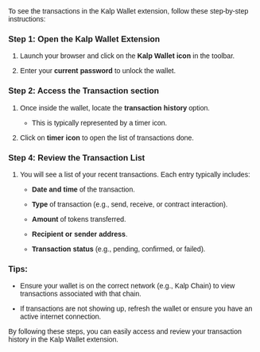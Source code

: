 <style>  body { font-family: "Source Sans 3", sans-serif!important; }</style>


To see the transactions in the Kalp Wallet extension, follow these step-by-step instructions:

### **Step 1: Open the Kalp Wallet Extension**

1.  Launch your browser and click on the **Kalp Wallet icon** in the toolbar.
    
2.  Enter your **current password** to unlock the wallet.
    

### **Step 2: Access the Transaction section**

1.  Once inside the wallet, locate the **transaction history** option.
    
    -   This is typically represented by a timer icon.
        
2.  Click on **timer icon** to open the list of transactions done.
    

### **Step 4: Review the Transaction List**

1.  You will see a list of your recent transactions. Each entry typically includes:
    
    -   **Date and time** of the transaction.
        
    -   **Type** of transaction (e.g., send, receive, or contract interaction).
        
    -   **Amount** of tokens transferred.
        
    -   **Recipient or sender address**.
        
    -   **Transaction status** (e.g., pending, confirmed, or failed).
        

### **Tips:**

-   Ensure your wallet is on the correct network (e.g., Kalp Chain) to view transactions associated with that chain.
    
-   If transactions are not showing up, refresh the wallet or ensure you have an active internet connection.
    

By following these steps, you can easily access and review your transaction history in the Kalp Wallet extension.